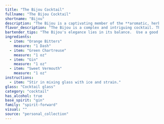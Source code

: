 ```yaml
---
title: "The Bijou Cocktail"
fullname: "The Bijou Cocktail"
shortname: "Bijou"
description: "The Bijou is a captivating member of the **aromatic, herbal-forward cocktail family** reminiscent of the classic French 75. Its roots likely lie in the **early 20th century**, born amidst the golden age of cocktails, where Chartreuse's unique botanicals were embraced for their complexity. "
flavor_description: "The Bijou is a complex and intriguing cocktail. The gin's juniper notes are balanced by the herbal sweetness of the green Chartreuse, with a subtle bitterness from the orange bitters. The sweet vermouth adds a touch of richness and complexity, creating a layered and nuanced flavor profile. The overall experience is a harmonious blend of botanicals, spice, and sweetness, with a lingering finish that is both refreshing and satisfying. "
bartender_tips: "The Bijou's elegance lies in its balance.  Use a good quality gin and a reputable Green Chartreuse.  Start with a small amount of bitters, adding more to taste.  Stir the drink with ice to chill thoroughly, then strain into a chilled coupe.  A lemon twist garnish adds a refreshing touch.  Don't over-muddle the bitters, as it can make the drink bitter. "
ingredients:
  - item: "Orange Bitters"
    measure: "1 Dash"
  - item: "Green Chartreuse"
    measure: "1 oz"
  - item: "Gin"
    measure: "1 oz"
  - item: "Sweet Vermouth"
    measure: "1 oz"
instructions:
  - item: "Stir in mixing glass with ice and strain."
glass: "Cocktail glass"
category: "cocktail"
has_alcohol: true
base_spirit: "gin"
family: "spirit-forward"
visual: ""
source: "personal_collection"
---
```


